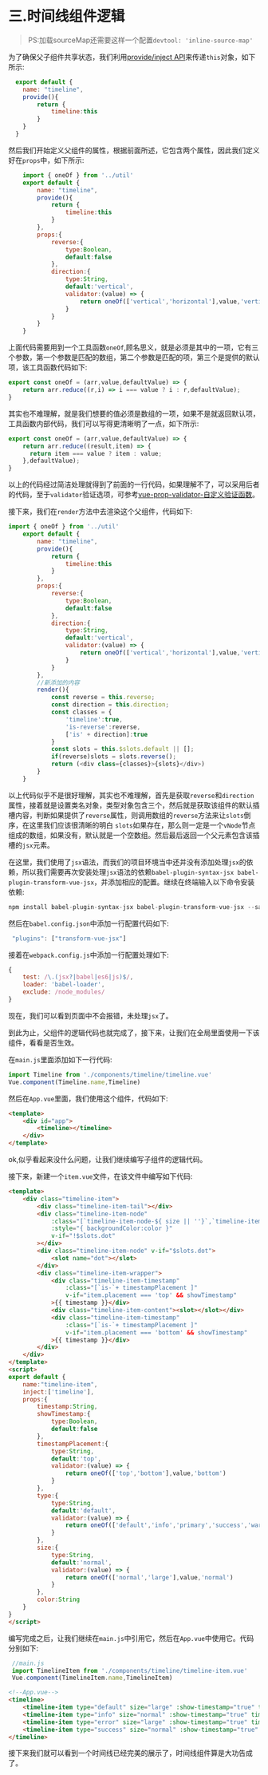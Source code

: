 

# 三.时间线组件逻辑

> PS:加载sourceMap还需要这样一个配置`devtool: 'inline-source-map'`


为了确保父子组件共享状态，我们利用[provide/inject API](https://cn.vuejs.org/v2/api/#provide-inject)来传递`this`对象，如下所示:

```js
  export default {
    name: "timeline",
    provide(){
        return {
            timeline:this
        }
    }
  }
```

然后我们开始定义父组件的属性，根据前面所述，它包含两个属性，因此我们定义好在`props`中，如下所示:

```js
    import { oneOf } from '../util'
    export default {
        name: "timeline",
        provide(){
            return {
                timeline:this
            }
        },
        props:{
            reverse:{
                type:Boolean,
                default:false
            },
            direction:{
                type:String,
                default:'vertical',
                validator:(value) => {
                    return oneOf(['vertical','horizontal'],value,'vertical');
                }
            }
        }
    }
```

上面代码需要用到一个工具函数`oneOf`,顾名思义，就是必须是其中的一项，它有三个参数，第一个参数是匹配的数组，第二个参数是匹配的项，第三个是提供的默认项，该工具函数代码如下:

```js
export const oneOf = (arr,value,defaultValue) => {
    return arr.reduce((r,i) => i === value ? i : r,defaultValue);
}
```

其实也不难理解，就是我们想要的值必须是数组的一项，如果不是就返回默认项，工具函数内部代码，我们可以写得更清晰明了一点，如下所示:

```js
export const oneOf = (arr,value,defaultValue) => {
    return arr.reduce((result,item) => {
      return item === value ? item : value;
    },defaultValue);
}
```

以上的代码经过简洁处理就得到了前面的一行代码，如果理解不了，可以采用后者的代码，至于`validator`验证选项，可参考[vue-prop-validator-自定义验证函数](https://cn.vuejs.org/v2/guide/components-props.html#Prop-%E9%AA%8C%E8%AF%81)。

接下来，我们在`render`方法中去渲染这个父组件，代码如下:

```js
import { oneOf } from '../util'
    export default {
        name: "timeline",
        provide(){
            return {
                timeline:this
            }
        },
        props:{
            reverse:{
                type:Boolean,
                default:false
            },
            direction:{
                type:String,
                default:'vertical',
                validator:(value) => {
                    return oneOf(['vertical','horizontal'],value,'vertical');
                }
            }
        },
        //新添加的内容
        render(){
            const reverse = this.reverse;
            const direction = this.direction;
            const classes = {
                'timeline':true,
                'is-reverse':reverse,
                ['is' + direction]:true
            }
            const slots = this.$slots.default || [];
            if(reverse)slots = slots.reverse();
            return (<div class={classes}>{slots}</div>)
        }
    }
```

以上代码似乎不是很好理解，其实也不难理解，首先是获取`reverse`和`direction`属性，接着就是设置类名对象，类型对象包含三个，然后就是获取该组件的默认插槽内容，判断如果提供了`reverse`属性，则调用数组的`reverse`方法来让`slots`倒序，在这里我们应该很清晰的明白 `slots`如果存在，那么则一定是一个`vNode`节点组成的数组，如果没有，默认就是一个空数组。然后最后返回一个父元素包含该插槽的`jsx`元素。

在这里，我们使用了`jsx`语法，而我们的项目环境当中还并没有添加处理`jsx`的依赖，所以我们需要再次安装处理`jsx`语法的依赖`babel-plugin-syntax-jsx babel-plugin-transform-vue-jsx`，并添加相应的配置。继续在终端输入以下命令安装依赖:

```js
npm install babel-plugin-syntax-jsx babel-plugin-transform-vue-jsx --save-dev
```

然后在`babel.config.json`中添加一行配置代码如下:

```js
 "plugins": ["transform-vue-jsx"]
```

接着在`webpack.config.js`中添加一行配置处理如下:

```js
{
    test: /\.(jsx?|babel|es6|js)$/,
    loader: 'babel-loader',
    exclude: /node_modules/
}
```

现在，我们可以看到页面中不会报错，未处理`jsx`了。

到此为止，父组件的逻辑代码也就完成了，接下来，让我们在全局里面使用一下该组件，看看是否生效。

在`main.js`里面添加如下一行代码:

```js
import Timeline from './components/timeline/timeline.vue'
Vue.component(Timeline.name,Timeline)
```

然后在`App.vue`里面，我们使用这个组件，代码如下:

```html
<template>
    <div id="app">
        <timeline></timeline>
    </div>
</template>
```
ok,似乎看起来没什么问题，让我们继续编写子组件的逻辑代码。

接下来，新建一个`item.vue`文件，在该文件中编写如下代码:

```html
<template>
    <div class="timeline-item">
        <div class="timeline-item-tail"></div>
        <div class="timeline-item-node" 
            :class="[`timeline-item-node-${ size || ''}`,`timeline-item-node-${type || ''}`]" 
            :style="{ backgroundColor:color }"
            v-if="!$slots.dot"
        ></div>
        <div class="timeline-item-node" v-if="$slots.dot">
            <slot name="dot"></slot>
        </div>
        <div class="timeline-item-wrapper">
            <div class="timeline-item-timestamp" 
                :class="[`is-`+ timestampPlacement ]" 
                v-if="item.placement === 'top' && showTimestamp"
            >{{ timestamp }}</div>
            <div class="timeline-item-content"><slot></slot></div>
            <div class="timeline-item-timestamp" 
                :class="[`is-`+ timestampPlacement ]" 
                v-if="item.placement === 'bottom' && showTimestamp"
            >{{ timestamp }}</div>
        </div>
    </div>
</template>
<script>
export default {
    name:"timeline-item",
    inject:['timeline'],
    props:{
        timestamp:String,
        showTimestamp:{
            type:Boolean,
            default:false
        },
        timestampPlacement:{
            type:String,
            default:'top',
            validator:(value) => {
                return oneOf(['top','bottom'],value,'bottom')
            }
        },
        type:{
            type:String,
            default:'default',
            validator:(value) => {
                return oneOf(['default','info','primary','success','warning','error'],value,'default');
            }
        },
        size:{
            type:String,
            default:'normal',
            validator:(value) => {
                return oneOf(['normal','large'],value,'normal')
            }
        },
        color:String
    }
}
</script>
```

编写完成之后，让我们继续在`main.js`中引用它，然后在`App.vue`中使用它。代码分别如下:

```js
 //main.js
 import TimelineItem from './components/timeline/timeline-item.vue'
 Vue.component(TimelineItem.name,TimelineItem)

```

```html
<!--App.vue-->
<timeline>
    <timeline-item type="default" size="large" :show-timestamp="true" timestamp="2020/9/6" timestamp-placement="top">待审核</timeline-item>
    <timeline-item type="info" size="normal" :show-timestamp="true" timestamp="2020/9/6" timestamp-placement="bottom">审核中</timeline-item>
    <timeline-item type="error" size="large" :show-timestamp="true" timestamp="2020/9/6" timestamp-placement="top">审核失败</timeline-item>
    <timeline-item type="success" size="normal" :show-timestamp="true" timestamp="2020/9/6" timestamp-placement="bottom">审核完成</timeline-item>
</timeline>
```

接下来我们就可以看到一个时间线已经完美的展示了，时间线组件算是大功告成了。


